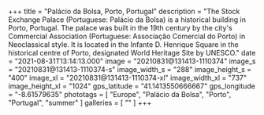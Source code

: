 +++
title = "Palácio da Bolsa, Porto, Portugal"
description = "The Stock Exchange Palace (Portuguese: Palácio da Bolsa) is a historical building in Porto, Portugal. The palace was built in the 19th century by the city's Commercial Association (Portuguese: Associação Comercial do Porto) in Neoclassical style. It is located in the Infante D. Henrique Square in the historical centre of Porto, designated World Heritage Site by UNESCO."
date = "2021-08-31T13:14:13.000"
image = "20210831@131413-1110374"
image_s = "20210831@131413-1110374-s"
image_width_s = "288"
image_height_s = "400"
image_xl = "20210831@131413-1110374-xl"
image_width_xl = "737"
image_height_xl = "1024"
gps_latitude = "41.1413550666667"
gps_longitude = "-8.61579635"
phototags = [ "Europe", "Palácio da Bolsa", "Porto", "Portugal", "summer" ]
galleries = [ "" ]
+++
